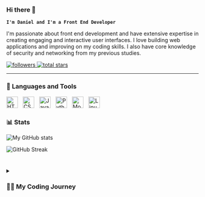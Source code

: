 ### Hi there 👋

**`I'm Daniel and I'm a Front End Developer`**

I'm passionate about front end development and have extensive expertise in creating engaging and interactive user interfaces. I love building web applications and improving on my coding skills. I also have core knowledge of security and networking from my previous studies.  

<p align="left">
  <a href="https://github.com/wagonwheels40?tab=followers">
    <img alt="followers" title="Follow me on Github" src="https://custom-icon-badges.demolab.com/github/followers/wagonwheels40?color=236ad3&labelColor=1155ba&style=for-the-badge&logo=person-add&label=Follow&logoColor=white"/>
  </a>
  <a href="https://github.com/wagonwheels40?tab=repositories&sort=stargazers">
    <img alt="total stars" title="Total stars on GitHub" src="https://custom-icon-badges.demolab.com/github/stars/wagonwheels40?color=55960c&style=for-the-badge&labelColor=488207&logo=star"/>
  </a>
</p>

---

### 🧰 Languages and Tools

<!-- Add the icons and links to your preferred languages and tools -->
<img align="left" alt="HTML5" width="30px" style="padding-right:10px;" src="https://cdn.jsdelivr.net/gh/devicons/devicon/icons/html5/html5-original.svg"/>
<img align="left" alt="CSS3" width="30px" style="padding-right:10px;" src="https://cdn.jsdelivr.net/gh/devicons/devicon/icons/css3/css3-original.svg"/>
<img align="left" alt="JavaScript" width="30px" style="padding-right:10px;" src="https://cdn.jsdelivr.net/gh/devicons/devicon/icons/javascript/javascript-original.svg"/>
<img align="left" alt="Python" width="30px" style="padding-right:10px;" src="https://cdn.jsdelivr.net/gh/devicons/devicon/icons/python/python-original.svg"/>
<img align="left" alt="MongoDB" width="30px" style="padding-right:10px;" src="https://cdn.jsdelivr.net/gh/devicons/devicon/icons/mongodb/mongodb-original.svg"/>
<img align="left" alt="Linux" width="30px" style="padding-right:10px;" src="https://cdn.jsdelivr.net/gh/devicons/devicon/icons/linux/linux-original.svg"/>
<!-- Add more icons here -->

<br />

#

### 📊 Stats

![My GitHub stats](https://github-readme-stats.vercel.app/api?username=wagonwheels40&show_icons=true&theme=gruvbox)

![GitHub Streak](https://streak-stats.demolab.com?user=wagonwheels40&theme=gruvbox&border_radius=4.5) 

#

<details>
  <summary><h3>👨‍💻 My Coding Journey</h3></summary>
  I started coding when I was studying an IT course at TasTafe in Tasmania.  I learned basic python and how to make websites using HTML and CSS, and I quickly became invested in coding there after.  I continued self studing with FreeCodeCamp and The Odin Project. I would use these resources to learn more and also practice by making small projects and uploading them on here.  I've gained proficiency in HTML, CSS, and JavaScript.  I also have some knowledge of databases such as MongoDB.  With time, I expanded my knowledge and explored other technologies.  I regularly use virtual machines to become more familiar with other operating systems like Unix/Linux.  My coding and IT journey has been challenging but also very rewarding.  I will continue to upload my projects on here to document my progress and share what I've learned.  Feel free to get in touch with me on my website below.

  [website]: https://your-website.com
</details>




<!--
**Wagonwheels40/wagonwheels40** is a ✨ _special_ ✨ repository because its `README.md` (this file) appears on your GitHub profile.

Here are some ideas to get you started:

- 🔭 I’m currently working on ...
- 🌱 I’m currently learning ...
- 👯 I’m looking to collaborate on ...
- 🤔 I’m looking for help with ...
- 💬 Ask me about ...
- 📫 How to reach me: ...
- 😄 Pronouns: ...
- ⚡ Fun fact: ...
-->
